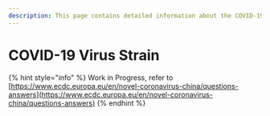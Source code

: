 ```yaml
---
description: This page contains detailed information about the COVID-19 Virus Strain.
---
```


# COVID-19 Virus Strain

{% hint style="info" %}
Work in Progress, refer to [https://www.ecdc.europa.eu/en/novel-coronavirus-china/questions-answers](https://www.ecdc.europa.eu/en/novel-coronavirus-china/questions-answers)
{% endhint %}

